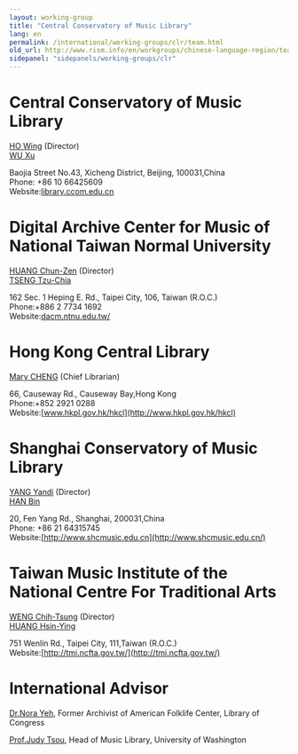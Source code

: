 ```yaml
---
layout: working-group
title: "Central Conservatory of Music Library"
lang: en
permalink: /international/working-groups/clr/team.html
old_url: http://www.rism.info/en/workgroups/chinese-language-region/team.html
sidepanel: "sidepanels/working-groups/clr"
---
```


# Central Conservatory of Music Library

[HO Wing](mailto:wingho@ccom.edu.cn "Opens window for sending email") (Director)   
[WU Xu](mailto:wxu@ccom.edu.cn "Opens window for sending email")   
  
Baojia Street No.43, Xicheng District, Beijing, 100031,China  
Phone: +86 10 66425609  
Website:[library.ccom.edu.cn](http://library.ccom.edu.cn/)

# Digital Archive Center for Music of National Taiwan Normal University

[HUANG Chun-Zen](mailto:czh@ntnu.edu.tw "Opens window for sending email") (Director)   
 [TSENG Tzu-Chia](mailto:tzchia22@gmail.com "Opens window for sending email")



162 Sec. 1 Heping E. Rd., Taipei City, 106, Taiwan (R.O.C.)  
Phone:+886 2 7734 1692  
Website:[dacm.ntnu.edu.tw/](http://dacm.ntnu.edu.tw/)





# Hong Kong Central Library

[Mary CHENG](mailto:mmlcheng@lcsd.gov.hk "Opens window for sending email") (Chief Librarian)



66, Causeway Rd., Causeway Bay,Hong Kong  
Phone:+852 2921 0288  
Website:[www.hkpl.gov.hk/hkcl](http://www.hkpl.gov.hk/hkcl)





# Shanghai Conservatory of Music Library

[YANG Yandi](mailto:yyd@shcmusic.edu.cn "Opens window for sending email") (Director)   
 [HAN Bin](mailto:hanbin@shcmusic.edu.cn "Opens window for sending email")

20, Fen Yang Rd., Shanghai, 200031,China  
 Phone: +86 21 64315745  
 Website:[http://www.shcmusic.edu.cn](http://www.shcmusic.edu.cn/)





# Taiwan Music Institute of the National Centre For Traditional Arts

[WENG Chih-Tsung](mailto:won540505@gmail.com "Opens window for sending email") (Director)   
 [HUANG Hsin-Ying](mailto:bhsinying@ncfta.gov.tw "Opens window for sending email") 

751 Wenlin Rd., Taipei City, 111,Taiwan (R.O.C.)  
 Website:[http://tmi.ncfta.gov.tw/](http://tmi.ncfta.gov.tw/)

# International Advisor

[Dr.Nora Yeh](mailto:yehnorareed@gmail.com "Opens window for sending email"), Former Archivist of American Folklife Center, Library of Congress

[Prof.Judy Tsou](mailto:jstsou@u.washington.edu "Opens window for sending email"), Head of Music Library, University of Washington 